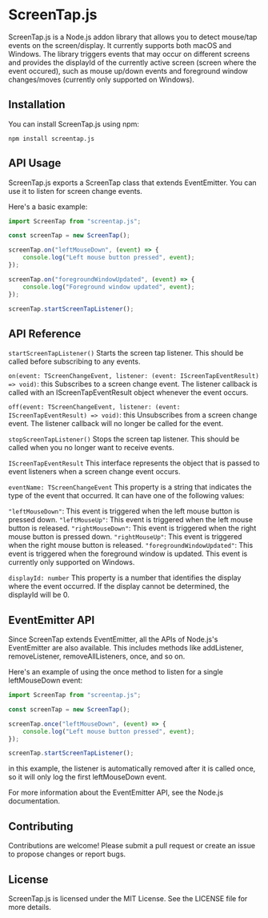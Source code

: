 # ScreenTap.js

ScreenTap.js is a Node.js addon library that allows you to detect mouse/tap events on the screen/display. It currently supports both macOS and Windows. The library triggers events that may occur on different screens and provides the displayId of the currently active screen (screen where the event occured), such as mouse up/down events and foreground window changes/moves (currently only supported on Windows).

## Installation

You can install ScreenTap.js using npm:

```
npm install screentap.js
```

## API Usage

ScreenTap.js exports a ScreenTap class that extends EventEmitter. You can use it to listen for screen change events.

Here's a basic example:

```js
import ScreenTap from "screentap.js";

const screenTap = new ScreenTap();

screenTap.on("leftMouseDown", (event) => {
	console.log("Left mouse button pressed", event);
});

screenTap.on("foregroundWindowUpdated", (event) => {
	console.log("Foreground window updated", event);
});

screenTap.startScreenTapListener();
```

## API Reference

`startScreenTapListener()`
Starts the screen tap listener. This should be called before subscribing to any events.

`on(event: TScreenChangeEvent, listener: (event: IScreenTapEventResult) => void)`: this
Subscribes to a screen change event. The listener callback is called with an IScreenTapEventResult object whenever the event occurs.

`off(event: TScreenChangeEvent, listener: (event: IScreenTapEventResult) => void)`: this
Unsubscribes from a screen change event. The listener callback will no longer be called for the event.

`stopScreenTapListener()`
Stops the screen tap listener. This should be called when you no longer want to receive events.

`IScreenTapEventResult`
This interface represents the object that is passed to event listeners when a screen change event occurs.

`eventName: TScreenChangeEvent`
This property is a string that indicates the type of the event that occurred. It can have one of the following values:

`"leftMouseDown"`: This event is triggered when the left mouse button is pressed down.
`"leftMouseUp"`: This event is triggered when the left mouse button is released.
`"rightMouseDown"`: This event is triggered when the right mouse button is pressed down.
`"rightMouseUp"`: This event is triggered when the right mouse button is released.
`"foregroundWindowUpdated"`: This event is triggered when the foreground window is updated. This event is currently only supported on Windows.

`displayId: number`
This property is a number that identifies the display where the event occurred. If the display cannot be determined, the displayId will be 0.

## EventEmitter API

Since ScreenTap extends EventEmitter, all the APIs of Node.js's EventEmitter are also available. This includes methods like addListener, removeListener, removeAllListeners, once, and so on.

Here's an example of using the once method to listen for a single leftMouseDown event:

```js
import ScreenTap from "screentap.js";

const screenTap = new ScreenTap();

screenTap.once("leftMouseDown", (event) => {
	console.log("Left mouse button pressed", event);
});

screenTap.startScreenTapListener();
```

in this example, the listener is automatically removed after it is called once, so it will only log the first leftMouseDown event.

For more information about the EventEmitter API, see the Node.js documentation.

## Contributing

Contributions are welcome! Please submit a pull request or create an issue to propose changes or report bugs.

## License

ScreenTap.js is licensed under the MIT License. See the LICENSE file for more details.
